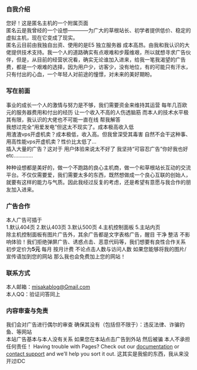 ###  自我介绍

您好！这是匿名主机的一个附属页面</br>
匿名云是我曾经的一个设想————为广大的草根站长、初学者提供低价、稳定的虚拟主机，现在它变成了现实。</br>
匿名云目前由我独自出资、使用的是E5 独立服务器 成本高昂。由我和我认识的大佬提供技术支持。我一个人的道路确实有点艰难和步履维艰，所以就想寻求广告伙伴，但是，从目前的经营状况看，确实无论谁加入进来，给我一笔我渴望的广告费，都是一个艰难的选择，因为用户少，访客少，没有地位，有的可能只有汗水，只有付出的心血，一个年轻人对前途的憧憬，对未来的美好期盼。


### 写在前面
事业的成长一个人的激情与努力是不够，我们需要资金来维持其运营
每年几百欧元的服务器费用和付出的经历 让一个收入不高的人伤透脑筋
而本人的技术水平极其有限，我认识的大佬也不可能一直在线 帮我解答
</br>
我想过完全“用爱发电”但这太不现实了。成本极高收入低 </br>
用渣渣vps开虚机卖？成本极低，收入高。但我曾深受其毒害 自然不会干这种事、</br>
用高性能vps开虚机卖？性价比太低了...
</br>插入大量的广告？这对于 用户体验来说太不好了 我坚持“可容忍广告”你好我也好</br>
etc.…………</br>

种种设想都是美好的，做一个不跑路的良心主机商，做一个和草根站长互动的交流平台。不仅仅需要爱，我们需要太多的东西，既然想做成一个良心互联的创始人，就要有这样的能力与气质。因此我经过反复的考虑，还是希望有意愿与我合作的朋友加入进来。

### 广告合作
本人广告可插于</br>
1.默认404页 2.默认403页 3.默认500页 4.主机控制面板 5.主站内页</br>
除主机控制面板有图片广告外，其余广告都是文字表格广告，醒目 干净 整洁 不影响体验！我们拒绝弹屏广告、诱惑点击、恶意代码等，我们想要有良性合作关系</br>
初步定价为**5元**  每月 按月计费 不论点击人数与访问人数
如果您能够将我的图片/宣传语加到您的网站 那么我也会免费加上您的网站！


### 联系方式

本人邮箱：misakablog@Gmail.com</br>
本人QQ：验证问答同上</br>

### 内容审查与免责
我们会对广告进行偶尔的审查 确保其没有（包括但不限于）：违反法律、诈骗钓鱼、等网站</br>本站广告基本与本人没有关系 如果您在本站点击广告到外站 然后被骗 本人不承担任何责任！
Having trouble with Pages? Check out our [documentation](https://help.github.com/categories/github-pages-basics/) or [contact support](https://github.com/contact) and we’ll help you sort it out.
这其实是我偷的东西，我从来没开过IDC
